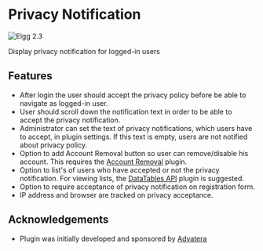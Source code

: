 Privacy Notification
====================
![Elgg 2.3](https://img.shields.io/badge/Elgg-2.3-orange.svg?style=flat-square)

Display privacy notification for logged-in users

## Features

- After login the user should accept the privacy policy before be able to navigate as logged-in user.
- User should scroll down the notification text in order to be able to accept the privacy notification.
- Administrator can set the text of privacy notifications, which users have to accept, in plugin settings. If this text is empty, users are not notified about privacy policy.
- Option to add Account Removal button so user can remove/disable his account. This requires the [Account Removal](https://github.com/ColdTrick/account_removal) plugin.
- Option to list's of users who have accepted or not the privacy notification. For viewing lists, the [DataTables API](https://github.com/nlybe/Elgg-DataTablesAPI) plugin is suggested.
- Option to require acceptance of privacy notification on registration form.
- IP address and browser are tracked on privacy acceptance.

## Acknowledgements

 * Plugin was initially developed and sponsored by [Advatera](https://my.advatera.com/ "Advatera")


